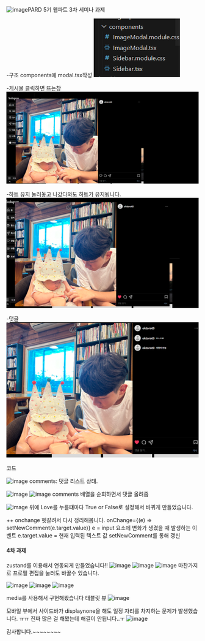 ![image](https://github.com/user-attachments/assets/5ed68d05-6b2f-4445-8741-d3b19b48c264)PARD 5기 웹파트 3차 세미나 과제

-구조 components에 modal.tsx작성
![alt text](image-2.png)


-게시물 클릭하면 뜨는창 
![alt text](image.png)

-하트 유지
눌러놓고 나갔다와도 하트가 유지됩니다.
![alt text](image-1.png)

-댓글 
![alt text](image-3.png)


코드

![image](https://github.com/user-attachments/assets/b5a1a762-67e8-4b36-9c38-9dd0722e5f1d)
comments: 댓글 리스트 상태.

![image](https://github.com/user-attachments/assets/8c0d88a1-2cb8-4545-8136-c3f1656a584f)
![image](https://github.com/user-attachments/assets/d4b3a60a-e55a-49f3-bad2-9be78b3dac3f)
comments 배열을 순회하면서 댓글 올려줌

![image](https://github.com/user-attachments/assets/0eb157e7-e74b-4830-84a9-90e850935c54)
위에 Love를 누를떄마다 True or False로 설정해서 바뀌게 만들었습니다.

++ onchange 헷갈려서 다시 정리해봅니다.
onChange={(e) => setNewComment(e.target.value)}
e =  input 요소에 변화가 생겼을 때 발생하는 이벤트
e.target.value = 현재 입력된 텍스트 값
setNewComment를 통해 갱신 


#### 4차 과제
zustand를 이용해서 연동되게 만들었습니다!!
![image](https://github.com/user-attachments/assets/dd456e54-b253-4ba6-abc3-57da26b1462a)
![image](https://github.com/user-attachments/assets/19675f1f-a455-4ee4-b88c-bbb428816804)
![image](https://github.com/user-attachments/assets/6ceac8f7-ecdd-4a74-abfd-b8296b85e0bb)
마찬가지로 프로필 편집을 눌러도 바꿀수 있습니다.

![image](https://github.com/user-attachments/assets/4d59deed-2d19-491b-902b-3f199cdc1a3c)
![image](https://github.com/user-attachments/assets/280e9ad7-02ba-4169-b3f3-ac1f61e379aa)
![image](https://github.com/user-attachments/assets/e0688877-2c94-451c-8536-b26a8075d22f)

media를 사용해서 구현해봤습니다
태블릿 뷰 
![image](https://github.com/user-attachments/assets/a0793344-6bd3-4bc3-8371-5ffd87a9ba2b)

모바일 뷰에서 사이드바가 displaynone을 해도 일정 자리를 차지하는 문제가 발생했습니다. ㅠㅠ 
진짜 많은 걸 해봤는데 해결이 안됩니다..ㅜ
![image](https://github.com/user-attachments/assets/d2011ab5-24d8-489f-b5b4-15a5128e5471)

감사합니다.~~~~~~~~

